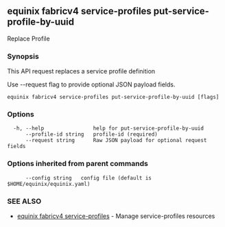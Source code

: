 ## equinix fabricv4 service-profiles put-service-profile-by-uuid

Replace Profile

### Synopsis

This API request replaces a service profile definition

Use --request flag to provide optional JSON payload fields.

```
equinix fabricv4 service-profiles put-service-profile-by-uuid [flags]
```

### Options

```
  -h, --help                help for put-service-profile-by-uuid
      --profile-id string   profile-id (required)
      --request string      Raw JSON payload for optional request fields
```

### Options inherited from parent commands

```
      --config string   config file (default is $HOME/equinix/equinix.yaml)
```

### SEE ALSO

* [equinix fabricv4 service-profiles](equinix_fabricv4_service-profiles.md)	 - Manage service-profiles resources


